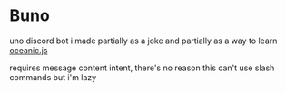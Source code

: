 # Buno

uno discord bot i made partially as a joke and partially as a way to learn [oceanic.js](https://www.npmjs.com/package/oceanic.js)

requires message content intent, there's no reason this can't use slash commands but i'm lazy
